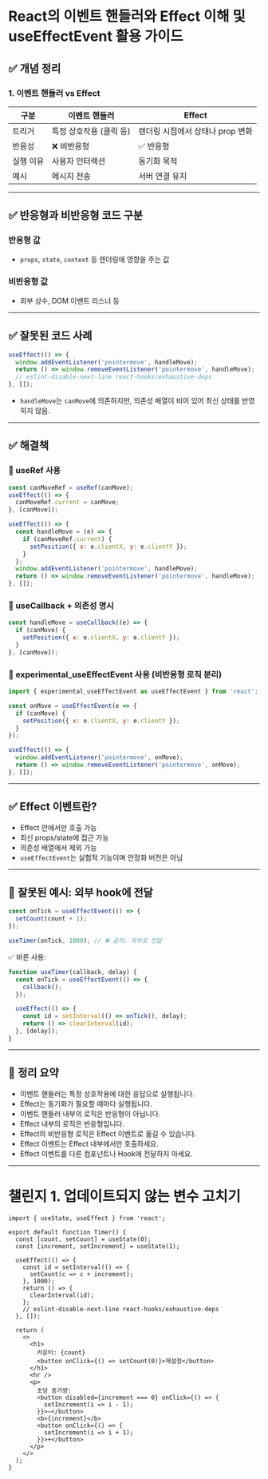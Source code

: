 
# React의 이벤트 핸들러와 Effect 이해 및 useEffectEvent 활용 가이드

## ✅ 개념 정리

### 1. 이벤트 핸들러 vs Effect

| 구분 | 이벤트 핸들러 | Effect |
|------|----------------|--------|
| 트리거 | 특정 상호작용 (클릭 등) | 렌더링 시점에서 상태나 prop 변화 |
| 반응성 | ❌ 비반응형 | ✅ 반응형 |
| 실행 이유 | 사용자 인터랙션 | 동기화 목적 |
| 예시 | 메시지 전송 | 서버 연결 유지 |

---

## ✅ 반응형과 비반응형 코드 구분

### 반응형 값
- `props`, `state`, `context` 등 렌더링에 영향을 주는 값

### 비반응형 값
- 외부 상수, DOM 이벤트 리스너 등

---

## ✅ 잘못된 코드 사례

```js
useEffect(() => {
  window.addEventListener('pointermove', handleMove);
  return () => window.removeEventListener('pointermove', handleMove);
  // eslint-disable-next-line react-hooks/exhaustive-deps
}, []);
```

- `handleMove`는 `canMove`에 의존하지만, 의존성 배열이 비어 있어 최신 상태를 반영하지 않음.

---

## ✅ 해결책

### 🔹 useRef 사용

```js
const canMoveRef = useRef(canMove);
useEffect(() => {
  canMoveRef.current = canMove;
}, [canMove]);

useEffect(() => {
  const handleMove = (e) => {
    if (canMoveRef.current) {
      setPosition({ x: e.clientX, y: e.clientY });
    }
  };
  window.addEventListener('pointermove', handleMove);
  return () => window.removeEventListener('pointermove', handleMove);
}, []);
```

### 🔹 useCallback + 의존성 명시

```js
const handleMove = useCallback((e) => {
  if (canMove) {
    setPosition({ x: e.clientX, y: e.clientY });
  }
}, [canMove]);
```

### 🔹 experimental_useEffectEvent 사용 (비반응형 로직 분리)

```js
import { experimental_useEffectEvent as useEffectEvent } from 'react';

const onMove = useEffectEvent(e => {
  if (canMove) {
    setPosition({ x: e.clientX, y: e.clientY });
  }
});

useEffect(() => {
  window.addEventListener('pointermove', onMove);
  return () => window.removeEventListener('pointermove', onMove);
}, []);
```

---

## ✅ Effect 이벤트란?

- Effect 안에서만 호출 가능
- 최신 props/state에 접근 가능
- 의존성 배열에서 제외 가능
- `useEffectEvent`는 실험적 기능이며 안정화 버전은 아님

---

## 🚫 잘못된 예시: 외부 hook에 전달

```js
const onTick = useEffectEvent(() => {
  setCount(count + 1);
});

useTimer(onTick, 1000); // ❌ 금지: 외부로 전달
```

✅ 바른 사용:

```js
function useTimer(callback, delay) {
  const onTick = useEffectEvent(() => {
    callback();
  });

  useEffect(() => {
    const id = setInterval(() => onTick(), delay);
    return () => clearInterval(id);
  }, [delay]);
}
```

---

## 🧠 정리 요약

- 이벤트 핸들러는 특정 상호작용에 대한 응답으로 실행됩니다.
- Effect는 동기화가 필요할 때마다 실행됩니다.
- 이벤트 핸들러 내부의 로직은 반응형이 아닙니다.
- Effect 내부의 로직은 반응형입니다.
- Effect의 비반응형 로직은 Effect 이벤트로 옮길 수 있습니다.
- Effect 이벤트는 Effect 내부에서만 호출하세요.
- Effect 이벤트를 다른 컴포넌트나 Hook에 전달하지 마세요.

---

# 챌린지 1. 업데이트되지 않는 변수 고치기
```
import { useState, useEffect } from 'react';

export default function Timer() {
  const [count, setCount] = useState(0);
  const [increment, setIncrement] = useState(1);

  useEffect(() => {
    const id = setInterval(() => {
      setCount(c => c + increment);
    }, 1000);
    return () => {
      clearInterval(id);
    };
    // eslint-disable-next-line react-hooks/exhaustive-deps
  }, []);

  return (
    <>
      <h1>
        카운터: {count}
        <button onClick={() => setCount(0)}>재설정</button>
      </h1>
      <hr />
      <p>
        초당 증가량:
        <button disabled={increment === 0} onClick={() => {
          setIncrement(i => i - 1);
        }}>–</button>
        <b>{increment}</b>
        <button onClick={() => {
          setIncrement(i => i + 1);
        }}>+</button>
      </p>
    </>
  );
}

```

